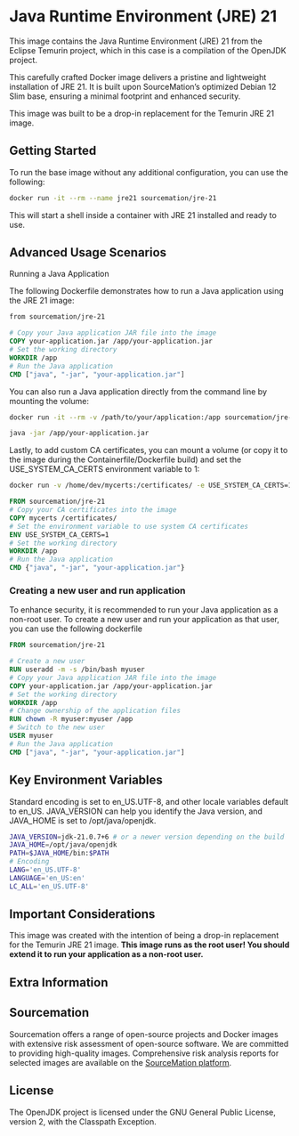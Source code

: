 # Java Runtime Environment (JRE) 21

This image contains the Java Runtime Environment (JRE) 21 from the Eclipse
Temurin project, which in this case is a compilation of the OpenJDK project.

This carefully crafted Docker image delivers a pristine and lightweight
installation of JRE 21. It is built upon SourceMation’s optimized Debian 12 Slim
base, ensuring a minimal footprint and enhanced security.

This image was built to be a drop-in replacement for the Temurin JRE 21 image.

## Getting Started

To run the base image without any additional configuration, you can use the
following:

```bash
docker run -it --rm --name jre21 sourcemation/jre-21
```

This will start a shell inside a container with JRE 21 installed and ready to
use.

## Advanced Usage Scenarios
Running a Java Application

The following Dockerfile demonstrates how to run a Java application using the
JRE 21 image:

```dockerfile
from sourcemation/jre-21

# Copy your Java application JAR file into the image
COPY your-application.jar /app/your-application.jar
# Set the working directory
WORKDIR /app
# Run the Java application
CMD ["java", "-jar", "your-application.jar"]
```

You can also run a Java application directly from the command line by mounting
the volume:

```bash
docker run -it --rm -v /path/to/your/application:/app sourcemation/jre-21

java -jar /app/your-application.jar
```

Lastly, to add custom CA certificates, you can mount a volume (or copy
it to the image during the Containerfile/Dockerfile build) and set the
USE_SYSTEM_CA_CERTS environment variable to 1:

```bash
docker run -v /home/dev/mycerts:/certificates/ -e USE_SYSTEM_CA_CERTS=1 sourcemation/jre-21
```

```Dockerfile
FROM sourcemation/jre-21
# Copy your CA certificates into the image
COPY mycerts /certificates/
# Set the environment variable to use system CA certificates
ENV USE_SYSTEM_CA_CERTS=1
# Set the working directory
WORKDIR /app
# Run the Java application
CMD {"java", "-jar", "your-application.jar"}
```

### Creating a new user and run application

To enhance security, it is recommended to run your Java application as a
non-root user. To create a new user and run your application as that user, you
can use the following dockerfile

```dockerfile
FROM sourcemation/jre-21

# Create a new user
RUN useradd -m -s /bin/bash myuser
# Copy your Java application JAR file into the image
COPY your-application.jar /app/your-application.jar
# Set the working directory
WORKDIR /app
# Change ownership of the application files
RUN chown -R myuser:myuser /app
# Switch to the new user
USER myuser
# Run the Java application
CMD ["java", "-jar", "your-application.jar"]
```

## Key Environment Variables

Standard encoding is set to en_US.UTF-8, and other locale variables default
to en_US. JAVA_VERSION can help you identify the Java version, and
JAVA_HOME is set to /opt/java/openjdk.

```bash
JAVA_VERSION=jdk-21.0.7+6 # or a newer version depending on the build
JAVA_HOME=/opt/java/openjdk
PATH=$JAVA_HOME/bin:$PATH
# Encoding
LANG='en_US.UTF-8'
LANGUAGE='en_US:en'
LC_ALL='en_US.UTF-8'
```

## Important Considerations

This image was created with the intention of being a drop-in replacement for
the Temurin JRE 21 image. **This image runs as the root user! You should
extend it to run your application as a non-root user.**

## Extra Information

## Sourcemation

Sourcemation offers a range of open-source projects and Docker images with
extensive risk assessment of open-source software. We are committed to providing
high-quality images. Comprehensive risk analysis reports for selected images
are available on the [SourceMation platform](https://www.sourcemation.com/).

## License

The OpenJDK project is licensed under the GNU General Public License, version 2, with the Classpath Exception.

